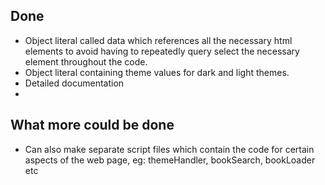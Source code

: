 ## Done
- Object literal called data which references all the necessary html elements to avoid having to repeatedly query select the necessary element throughout the code.
- Object literal containing theme values for dark and light themes.
- Detailed documentation
- 
## What more could be done
- Can also make separate script files which contain the code for certain aspects of the web page, eg: themeHandler, bookSearch, bookLoader etc